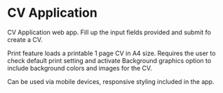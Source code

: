 # CV Application

CV Application web app. Fill up the input fields provided and submit fo create a CV.

Print feature loads a printable 1 page CV in A4 size. Requires the user to check default print setting and activate Background graphics option to include background colors and images for the CV.

Can be used via mobile devices, responsive styling included in the app.
